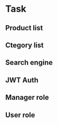 # Task
## Product list

## Ctegory list

## Search engine

## JWT Auth

## Manager role

## User role
